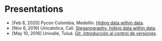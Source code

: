 # Presentations

* [Feb 8, 2020] Pycon Colombia, Medellín. [Hiding data within data](steganography).
* [Nov 6, 2019] Unicatolica, Cali. [Steganography, hiding data within data](steganography).
* [May 10, 2016] Univalle, Tuluá. [Git, introducción al control de versiones](git).
